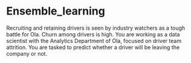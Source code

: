 # Ensemble_learning
Recruiting and retaining drivers is seen by industry watchers as a tough battle for Ola. Churn among drivers is high. You are working as a data scientist with the Analytics Department of Ola, focused on driver team attrition. You are tasked to predict whether a driver will be leaving the company or not.

